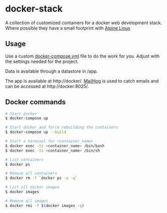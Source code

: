 # docker-stack

A collection of customized containers for a docker web development stack. Where possible they have a small footprint
with [Alpine Linux](http://alpinelinux.org/)

## Usage

Use a custom [docker-compose.yml](docker-compose.yml) file to do the work for you. Adjust with the settings needed for
the project.

Data is available through a datastore in /app.

The app is available at http://docker/.
[MailHog](https://github.com/mailhog/MailHog) is used to catch emails and can be accessed at http://docker:8025/.

## Docker commands

```bash
# Start docker
$ docker-compose up

# Start docker and force rebuilding the containers
$ docker-compose up --build

# Start a terminal for <container_name>
$ docker exec -ti <container_name> /bin/bash
$ docker exec -ti <container_name> /bin/sh

# List containers
$ docker ps

# Remove all containers
$ docker rm -f `docker ps -a -q`

# List all docker images
$ docker images

# Remove all images
$ docker rmi -f $(docker images -q)

```
